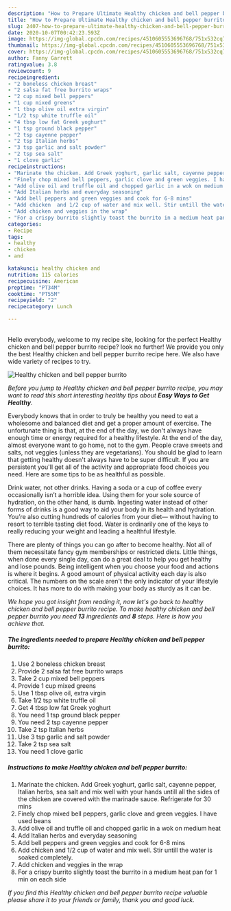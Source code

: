 ```yaml
---
description: "How to Prepare Ultimate Healthy chicken and bell pepper burrito"
title: "How to Prepare Ultimate Healthy chicken and bell pepper burrito"
slug: 2407-how-to-prepare-ultimate-healthy-chicken-and-bell-pepper-burrito
date: 2020-10-07T00:42:23.593Z
image: https://img-global.cpcdn.com/recipes/4510605553696768/751x532cq70/healthy-chicken-and-bell-pepper-burrito-recipe-main-photo.jpg
thumbnail: https://img-global.cpcdn.com/recipes/4510605553696768/751x532cq70/healthy-chicken-and-bell-pepper-burrito-recipe-main-photo.jpg
cover: https://img-global.cpcdn.com/recipes/4510605553696768/751x532cq70/healthy-chicken-and-bell-pepper-burrito-recipe-main-photo.jpg
author: Fanny Garrett
ratingvalue: 3.8
reviewcount: 9
recipeingredient:
- "2 boneless chicken breast"
- "2 salsa fat free burrito wraps"
- "2 cup mixed bell peppers"
- "1 cup mixed greens"
- "1 tbsp olive oil extra virgin"
- "1/2 tsp white truffle oil"
- "4 tbsp low fat Greek yoghurt"
- "1 tsp ground black pepper"
- "2 tsp cayenne pepper"
- "2 tsp Italian herbs"
- "3 tsp garlic and salt powder"
- "2 tsp sea salt"
- "1 clove garlic"
recipeinstructions:
- "Marinate the chicken. Add Greek yoghurt, garlic salt, cayenne pepper, Italian herbs, sea salt and mix well with your hands untill all the sides of the chicken are covered with the marinade sauce. Refrigerate for 30 mins"
- "Finely chop mixed bell peppers, garlic clove and green veggies. I have used beans"
- "Add olive oil and truffle oil and chopped garlic in a wok on medium heat"
- "Add Italian herbs and everyday seasoning"
- "Add bell peppers and green veggies and cook for 6-8 mins"
- "Add chicken  and 1/2 cup of water and mix well. Stir untill the water is soaked completely."
- "Add chicken and veggies in the wrap"
- "For a crispy burrito slightly toast the burrito in a medium heat pan for 1 min on each side"
categories:
- Recipe
tags:
- healthy
- chicken
- and

katakunci: healthy chicken and 
nutrition: 115 calories
recipecuisine: American
preptime: "PT34M"
cooktime: "PT55M"
recipeyield: "2"
recipecategory: Lunch

---
```

<br>
Hello everybody, welcome to my recipe site, looking for the perfect Healthy chicken and bell pepper burrito recipe? look no further! We provide you only the best Healthy chicken and bell pepper burrito recipe here. We also have wide variety of recipes to try.
<br>


![Healthy chicken and bell pepper burrito](https://img-global.cpcdn.com/recipes/4510605553696768/751x532cq70/healthy-chicken-and-bell-pepper-burrito-recipe-main-photo.jpg)

<i>Before you jump to Healthy chicken and bell pepper burrito recipe, you may want to read this short interesting healthy tips about <strong>Easy Ways to Get Healthy</strong>.</i>

Everybody knows that in order to truly be healthy you need to eat a wholesome and balanced diet and get a proper amount of exercise. The unfortunate thing is that, at the end of the day, we don't always have enough time or energy required for a healthy lifestyle. At the end of the day, almost everyone want to go home, not to the gym. People crave sweets and salts, not veggies (unless they are vegetarians). You should be glad to learn that getting healthy doesn't always have to be super difficult. If you are persistent you'll get all of the activity and appropriate food choices you need. Here are some tips to be as healthful as possible.

Drink water, not other drinks. Having a soda or a cup of coffee every occasionally isn’t a horrible idea. Using them for your sole source of hydration, on the other hand, is dumb. Ingesting water instead of other forms of drinks is a good way to aid your body in its health and hydration. You’re also cutting hundreds of calories from your diet— without having to resort to terrible tasting diet food. Water is ordinarily one of the keys to really reducing your weight and leading a healthful lifestyle.

There are plenty of things you can go after to become healthy. Not all of them necessitate fancy gym memberships or restricted diets. Little things, when done every single day, can do a great deal to help you get healthy and lose pounds. Being intelligent when you choose your food and actions is where it begins. A good amount of physical activity each day is also critical. The numbers on the scale aren't the only indicator of your lifestyle choices. It has more to do with making your body as sturdy as it can be. 


<i>We hope you got insight from reading it, now let's go back to healthy chicken and bell pepper burrito recipe. To make healthy chicken and bell pepper burrito you need <strong>13</strong> ingredients and <strong>8</strong> steps. Here is how you achieve that.
</i>

##### The ingredients needed to prepare Healthy chicken and bell pepper burrito:

1. Use 2 boneless chicken breast
1. Provide 2 salsa fat free burrito wraps
1. Take 2 cup mixed bell peppers
1. Provide 1 cup mixed greens
1. Use 1 tbsp olive oil, extra virgin
1. Take 1/2 tsp white truffle oil
1. Get 4 tbsp low fat Greek yoghurt
1. You need 1 tsp ground black pepper
1. You need 2 tsp cayenne pepper
1. Take 2 tsp Italian herbs
1. Use 3 tsp garlic and salt powder
1. Take 2 tsp sea salt
1. You need 1 clove garlic


##### Instructions to make Healthy chicken and bell pepper burrito:

1. Marinate the chicken. Add Greek yoghurt, garlic salt, cayenne pepper, Italian herbs, sea salt and mix well with your hands untill all the sides of the chicken are covered with the marinade sauce. Refrigerate for 30 mins
1. Finely chop mixed bell peppers, garlic clove and green veggies. I have used beans
1. Add olive oil and truffle oil and chopped garlic in a wok on medium heat
1. Add Italian herbs and everyday seasoning
1. Add bell peppers and green veggies and cook for 6-8 mins
1. Add chicken  and 1/2 cup of water and mix well. Stir untill the water is soaked completely.
1. Add chicken and veggies in the wrap
1. For a crispy burrito slightly toast the burrito in a medium heat pan for 1 min on each side


<i>If you find this Healthy chicken and bell pepper burrito recipe valuable please share it to your friends or family, thank you and good luck.</i>
